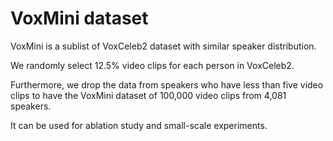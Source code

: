 # VoxMini dataset

VoxMini is a sublist of VoxCeleb2 dataset with similar speaker distribution.

We randomly select 12.5\% video clips for each person in VoxCeleb2. 

Furthermore, we drop the data from speakers who have less than five video clips to have the VoxMini dataset of 100,000 video clips from 4,081 speakers. 

It can be used for ablation study and small-scale experiments.
